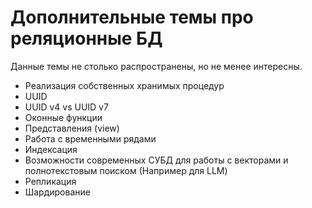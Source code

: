 # Дополнительные темы про реляционные БД

Данные темы не столько распространены, но не менее интересны.

- Реализация собственных хранимых процедур
- UUID
- UUID v4 vs UUID v7
- Оконные функции
- Представления (view)
- Работа с временными рядами
- Индексация
- Возможности современных СУБД для работы с векторами и полнотекстовым поиском (Например для LLM)
- Репликация
- Шардирование